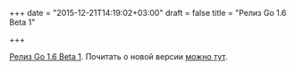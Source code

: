 +++
date = "2015-12-21T14:19:02+03:00"
draft = false
title = "Релиз Go 1.6 Beta 1"

+++

<p><a href="https://groups.google.com/forum/#!topic/golang-nuts/24zV9JeBoEE">Релиз&nbsp;Go 1.6 Beta 1</a>. Почитать о новой версии <a href="https://tip.golang.org/doc/go1.6">можно тут</a>.</p>

